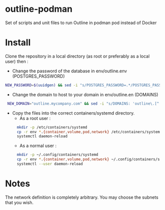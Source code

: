 # outline-podman
Set of scripts and unit files to run Outline in podman pod instead of Docker

# Install

Clone the repository in a local directory (as root or preferably as a local user) then :
- Change the password of the database in env/outline.env (POSTGRES_PASSWORD)
```bash
NEW_PASSWORD=$(uuidgen) && sed -i "s/POSTGRES_PASSWORD=.*/POSTGRES_PASSWORD=$NEW_PASSWORD/" outline.env
```
- Change the domain to host to your domain in env/outline.en (DOMAINS)
```bash
 NEW_DOMAIN="outline.mycompany.com" && sed -i "s/DOMAINS: 'outline\.[^']*' -> /DOMAINS: '$NEW_DOMAIN -> /" env/outline.env
```
- Copy the files into the correct containers/systemd directory.
  - As a root user : 
  ```bash
    mkdir -p /etc/containers/systemd
    cp -r env *.{container,volume,pod,network} /etc/containers/systemd
    systemctl daemon-reload
   ```
  - As a normal user :
  ```bash
    mkdir -p ~/.config/containers/systemd
    cp -r env *.{container,volume,pod,network} ~/.config/containers/systemd
    systemctl --user daemon-reload
   ```


# Notes

The network definition is completely arbitrary. You may choose the subnets that you wish.
